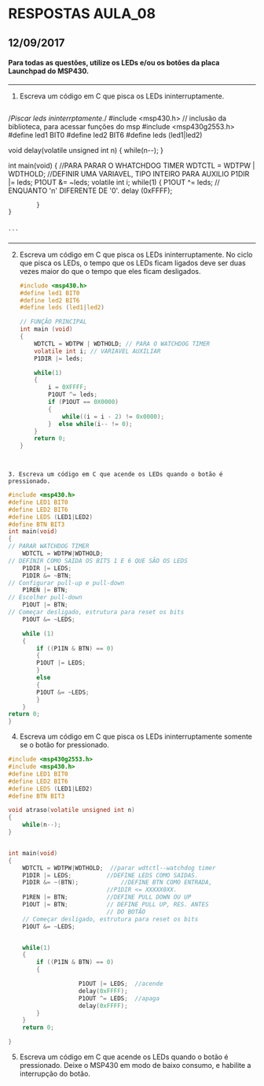 # RESPOSTAS AULA_08
## 12/09/2017 

#### Para todas as questões, utilize os LEDs e/ou os botões da placa Launchpad do MSP430.
*****

1. Escreva um código em C que pisca os LEDs ininterruptamente.

    ```C

/*Piscar leds ininterrptamente.*/
#include <msp430.h> // inclusão da biblioteca, para acessar funções do msp
#include <msp430g2553.h>
#define led1 BIT0
#define led2 BIT6
#define leds (led1|led2)

void delay(volatile unsigned int n)
{
	while(n--);
}

int main(void)
    {
        //PARA PARAR O WHATCHDOG TIMER
        WDTCTL = WDTPW | WDTHOLD;
        //DEFINIR UMA VARIAVEL, TIPO INTEIRO PARA AUXILIO
        P1DIR |= leds;
        P1OUT &= ~leds;
        volatile int i;
        	while(1)
        	{
        		P1OUT ^= leds;
        		// ENQUANTO 'n' DIFERENTE DE '0'.
        		delay (0xFFFF);

        	}
    }

    
    ```
*****
2. Escreva um código em C que pisca os LEDs ininterruptamente. No ciclo que pisca os LEDs, o tempo que os LEDs ficam ligados deve ser duas vezes maior do que o tempo que eles ficam desligados.

    ```C
    #include <msp430.h>
    #define led1 BIT0
    #define led2 BIT6
    #define leds (led1|led2)

    // FUNÇÃO PRINCIPAL
    int main (void)
    {
        WDTCTL = WDTPW | WDTHOLD; // PARA O WATCHDOG TIMER
        volatile int i; // VARIAVEL AUXILIAR
        P1DIR |= leds;

        while(1)
        {
            i = 0XFFFF;
            P1OUT ^= leds;
            if (P1OUT == 0X0000)
            {
                while((i = i - 2) != 0x0000);
            }  else while(i-- != 0);
        }
        return 0;
    }
     
```

3. Escreva um código em C que acende os LEDs quando o botão é pressionado.
```
```C
#include <msp430.h>
#define LED1 BIT0
#define LED2 BIT6
#define LEDS (LED1|LED2)
#define BTN BIT3
int main(void)
{
// PARAR WATCHDOG TIMER
	WDTCTL = WDTPW|WDTHOLD;
// DEFINIR COMO SAIDA OS BITS 1 E 6 QUE SÃO OS LEDS
	P1DIR |= LEDS;
	P1DIR &= ~BTN;
// Configurar pull-up e pull-down
	P1REN |= BTN;
// Escolher pull-down
	P1OUT |= BTN;
// Começar desligado, estrutura para reset os bits
	P1OUT &= ~LEDS;

	while (1)
	{
		if ((P1IN & BTN) == 0)
		{
		P1OUT |= LEDS;
		}
		else
		{
		P1OUT &= ~LEDS;
		}
	}
return 0;
}
```
4. Escreva um código em C que pisca os LEDs ininterruptamente somente se o botão for pressionado.

```C
#include <msp430g2553.h>
#include <msp430.h>
#define LED1 BIT0
#define LED2 BIT6
#define LEDS (LED1|LED2)
#define BTN BIT3

void atraso(volatile unsigned int n)
{
	while(n--);
}


int main(void)
{
	WDTCTL = WDTPW|WDTHOLD;  //parar wdtctl--watchdog timer
	P1DIR |= LEDS;			//DEFINE LEDS COMO SAIDAS.
	P1DIR &= ~(BTN);			//DEFINE BTN COMO ENTRADA,
							//P1DIR <= XXXXX0XX.
	P1REN |= BTN;			//DEFINE PULL DOWN OU UP
	P1OUT |= BTN;			// DEFINE PULL UP, RES. ANTES
							// DO BOTÃO
	// Começar desligado, estrutura para reset os bits
	P1OUT &= ~LEDS;


	while(1)
	{
		if ((P1IN & BTN) == 0)
		{

					P1OUT |= LEDS;  //acende
					delay(0xFFFF);
					P1OUT ^= LEDS;	//apaga
					delay(0xFFFF);
		}
	}
	return 0;

}
```

5. Escreva um código em C que acende os LEDs quando o botão é pressionado. Deixe o MSP430 em modo de baixo consumo, e habilite a interrupção do botão.
